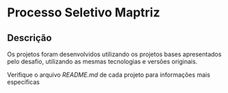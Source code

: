 # Processo Seletivo Maptriz

## Descrição

Os projetos foram desenvolvidos utilizando os projetos bases apresentados pelo desafio, utilizando as mesmas tecnologias e versões originais.

Verifique o arquivo *README.md* de cada projeto para informações mais específicas
